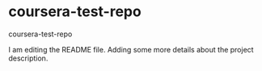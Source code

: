 # coursera-test-repo
coursera-test-repo


I am editing the README file. Adding some more details about the project description.
